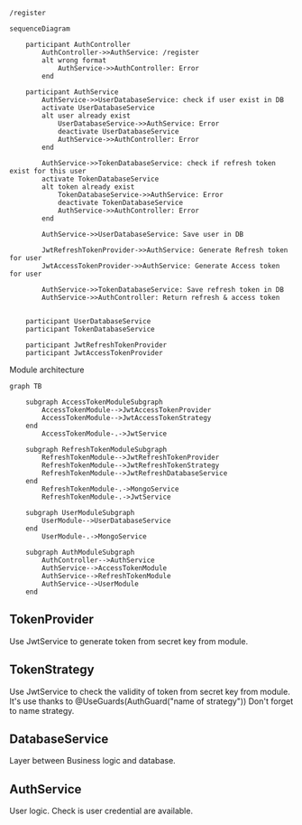 
`/register`
```mermaid
sequenceDiagram

    participant AuthController
        AuthController->>AuthService: /register
        alt wrong format
            AuthService->>AuthController: Error
        end

    participant AuthService
        AuthService->>UserDatabaseService: check if user exist in DB
        activate UserDatabaseService
        alt user already exist
            UserDatabaseService->>AuthService: Error
            deactivate UserDatabaseService
            AuthService->>AuthController: Error
        end

        AuthService->>TokenDatabaseService: check if refresh token exist for this user
        activate TokenDatabaseService
        alt token already exist
            TokenDatabaseService->>AuthService: Error
            deactivate TokenDatabaseService
            AuthService->>AuthController: Error
        end

        AuthService->>UserDatabaseService: Save user in DB

        JwtRefreshTokenProvider->>AuthService: Generate Refresh token for user
        JwtAccessTokenProvider->>AuthService: Generate Access token for user

        AuthService->>TokenDatabaseService: Save refresh token in DB
        AuthService->>AuthController: Return refresh & access token
        

    participant UserDatabaseService
    participant TokenDatabaseService

    participant JwtRefreshTokenProvider
    participant JwtAccessTokenProvider
```

Module architecture


```mermaid
graph TB

    subgraph AccessTokenModuleSubgraph
        AccessTokenModule-->JwtAccessTokenProvider
        AccessTokenModule-->JwtAccessTokenStrategy
    end
        AccessTokenModule-.->JwtService

    subgraph RefreshTokenModuleSubgraph
        RefreshTokenModule-->JwtRefreshTokenProvider
        RefreshTokenModule-->JwtRefreshTokenStrategy
        RefreshTokenModule-->JwtRefreshDatabaseService
    end
        RefreshTokenModule-.->MongoService
        RefreshTokenModule-.->JwtService

    subgraph UserModuleSubgraph
        UserModule-->UserDatabaseService
    end
        UserModule-.->MongoService

    subgraph AuthModuleSubgraph
        AuthController-->AuthService
        AuthService-->AccessTokenModule
        AuthService-->RefreshTokenModule
        AuthService-->UserModule
    end
```

## TokenProvider

Use JwtService to generate token from secret key from module.

## TokenStrategy

Use JwtService to check the validity of token from secret key from module.
It's use thanks to @UseGuards(AuthGuard("name of strategy"))
Don't forget to name strategy.

## DatabaseService

Layer between Business logic and database.

## AuthService

User logic. Check is user credential are available.


